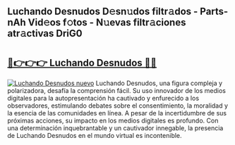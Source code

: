## Luchando Desnudos D𝚎sn𝚞dos filtr𝚊dos - Parts-nAh Vid𝚎os f𝚘tos - N𝚞evas filtr𝚊ciones atr𝚊ctivas DriG0

# <h2><a href="http://mb1cf8.tromn.icu/?c=Luchando+Desnudos">🔗👉👉👉 Luchando Desnudos 🔗🔗</a></h2>

[![Luchando Desnudos nuevo](https://i.imgur.com/pEAQMta.gif)](http://mb1cf8.tromn.icu/?c=Luchando+Desnudos)
Luchando Desnudos, una figura compleja y polarizadora, desafía la comprensión fácil. Su uso innovador de los medios digitales para la autopresentación ha cautivado y enfurecido a los observadores, estimulando debates sobre el consentimiento, la moralidad y la esencia de las comunidades en línea. A pesar de la incertidumbre de sus próximas acciones, su impacto en los medios digitales es profundo. Con una determinación inquebrantable y un cautivador innegable, la presencia de Luchando Desnudos en el mundo virtual es incontenible.
